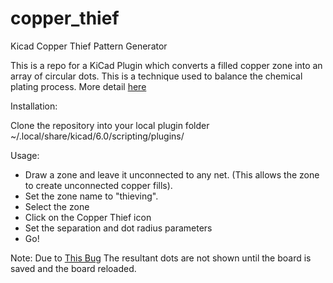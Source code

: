 # copper_thief
Kicad Copper Thief Pattern Generator

This is a repo for a KiCad Plugin which converts a filled copper zone into an
array of circular dots.  This is a technique used to balance the chemical
plating process. More detail [here](https://electronics.stackexchange.com/questions/85633/what-is-copper-thieving-and-why-use-it)

Installation:

Clone the repository into your local plugin folder
~/.local/share/kicad/6.0/scripting/plugins/


Usage:

* Draw a zone and leave it unconnected to any net. (This allows the zone to
    create unconnected copper fills).
* Set the zone name to "thieving".
* Select the zone
* Click on the Copper Thief icon
* Set the separation and dot radius parameters
* Go!


Note: Due to [This Bug](https://gitlab.com/kicad/code/kicad/-/issues/7065#note_521206112)
The resultant dots are not shown until the board is saved and the board reloaded.
